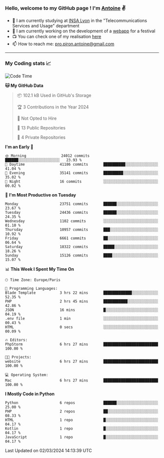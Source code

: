 ### Hello, welcome to my GitHub page ! I'm [Antoine](https://github.com/AntoinePiron) ✌️

- 🌱 I am currently studying at [INSA Lyon](https://www.insa-lyon.fr) in the "Telecommunications Services and Usage" department
- 🔭 I am currently working on the development of a [webapp](https://github.com/24HeuresINSA/Overbookd) for a festival
- 📺 You can check one of my realisation [here](https://astustc.fr)
- 📫 How to reach me: [pro.piron.antoine@gmail.com](mailto:pro.piron.antoine@gmail.com)

---

### My Coding stats 📈
<!--START_SECTION:waka-->
![Code Time](http://img.shields.io/badge/Code%20Time-211%20hrs%2036%20mins-blue)

**🐱 My GitHub Data** 

> 📦 102.1 kB Used in GitHub's Storage 
 > 
> 🏆 3 Contributions in the Year 2024
 > 
> 🚫 Not Opted to Hire
 > 
> 📜 13 Public Repositories 
 > 
> 🔑 4 Private Repositories 
 > 
**I'm an Early 🐤** 

```text
🌞 Morning                24012 commits       ██████░░░░░░░░░░░░░░░░░░░   23.93 % 
🌆 Daytime                41186 commits       ██████████░░░░░░░░░░░░░░░   41.04 % 
🌃 Evening                35141 commits       █████████░░░░░░░░░░░░░░░░   35.02 % 
🌙 Night                  16 commits          ░░░░░░░░░░░░░░░░░░░░░░░░░   00.02 % 
```
📅 **I'm Most Productive on Tuesday** 

```text
Monday                   23751 commits       ██████░░░░░░░░░░░░░░░░░░░   23.67 % 
Tuesday                  24436 commits       ██████░░░░░░░░░░░░░░░░░░░   24.35 % 
Wednesday                1102 commits        ░░░░░░░░░░░░░░░░░░░░░░░░░   01.10 % 
Thursday                 10957 commits       ███░░░░░░░░░░░░░░░░░░░░░░   10.92 % 
Friday                   6661 commits        ██░░░░░░░░░░░░░░░░░░░░░░░   06.64 % 
Saturday                 18322 commits       █████░░░░░░░░░░░░░░░░░░░░   18.26 % 
Sunday                   15126 commits       ████░░░░░░░░░░░░░░░░░░░░░   15.07 % 
```


📊 **This Week I Spent My Time On** 

```text
🕑︎ Time Zone: Europe/Paris

💬 Programming Languages: 
Blade Template           3 hrs 22 mins       █████████████░░░░░░░░░░░░   52.35 % 
PHP                      2 hrs 45 mins       ███████████░░░░░░░░░░░░░░   42.86 % 
JSON                     16 mins             █░░░░░░░░░░░░░░░░░░░░░░░░   04.19 % 
.env file                1 min               ░░░░░░░░░░░░░░░░░░░░░░░░░   00.43 % 
HTML                     0 secs              ░░░░░░░░░░░░░░░░░░░░░░░░░   00.09 % 

🔥 Editors: 
PhpStorm                 6 hrs 27 mins       █████████████████████████   100.00 % 

🐱‍💻 Projects: 
website                  6 hrs 27 mins       █████████████████████████   100.00 % 

💻 Operating System: 
Mac                      6 hrs 27 mins       █████████████████████████   100.00 % 
```

**I Mostly Code in Python** 

```text
Python                   6 repos             ██████░░░░░░░░░░░░░░░░░░░   25.00 % 
PHP                      2 repos             ██░░░░░░░░░░░░░░░░░░░░░░░   08.33 % 
HTML                     1 repo              █░░░░░░░░░░░░░░░░░░░░░░░░   04.17 % 
Kotlin                   1 repo              █░░░░░░░░░░░░░░░░░░░░░░░░   04.17 % 
JavaScript               1 repo              █░░░░░░░░░░░░░░░░░░░░░░░░   04.17 % 
```




 Last Updated on 02/03/2024 14:13:39 UTC
<!--END_SECTION:waka-->
